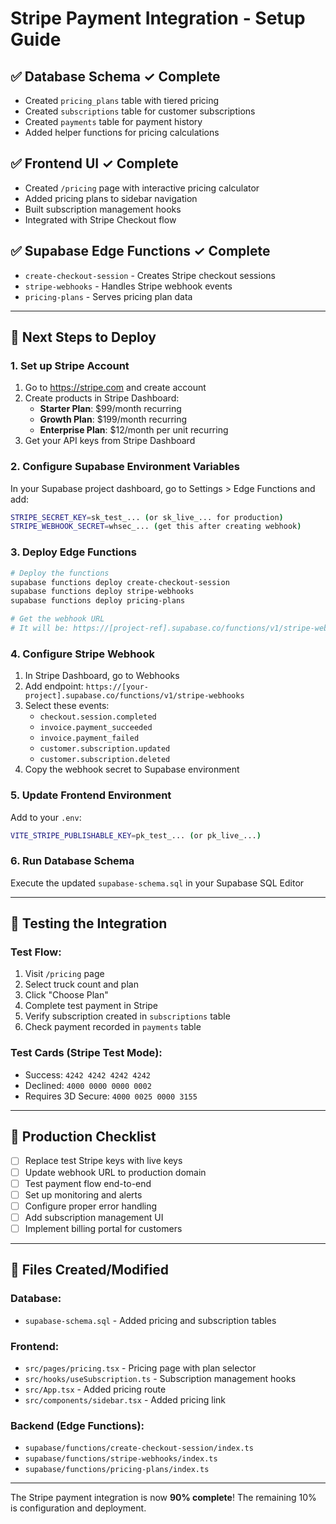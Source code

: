 # Stripe Payment Integration - Setup Guide

## ✅ **Database Schema ✓ Complete**

- Created `pricing_plans` table with tiered pricing
- Created `subscriptions` table for customer subscriptions
- Created `payments` table for payment history
- Added helper functions for pricing calculations

## ✅ **Frontend UI ✓ Complete**

- Created `/pricing` page with interactive pricing calculator
- Added pricing plans to sidebar navigation
- Built subscription management hooks
- Integrated with Stripe Checkout flow

## ✅ **Supabase Edge Functions ✓ Complete**

- `create-checkout-session` - Creates Stripe checkout sessions
- `stripe-webhooks` - Handles Stripe webhook events
- `pricing-plans` - Serves pricing plan data

---

## 🔧 **Next Steps to Deploy**

### **1. Set up Stripe Account**

1. Go to https://stripe.com and create account
2. Create products in Stripe Dashboard:
   - **Starter Plan**: $99/month recurring
   - **Growth Plan**: $199/month recurring
   - **Enterprise Plan**: $12/month per unit recurring
3. Get your API keys from Stripe Dashboard

### **2. Configure Supabase Environment Variables**

In your Supabase project dashboard, go to Settings > Edge Functions and add:

```bash
STRIPE_SECRET_KEY=sk_test_... (or sk_live_... for production)
STRIPE_WEBHOOK_SECRET=whsec_... (get this after creating webhook)
```

### **3. Deploy Edge Functions**

```bash
# Deploy the functions
supabase functions deploy create-checkout-session
supabase functions deploy stripe-webhooks
supabase functions deploy pricing-plans

# Get the webhook URL
# It will be: https://[project-ref].supabase.co/functions/v1/stripe-webhooks
```

### **4. Configure Stripe Webhook**

1. In Stripe Dashboard, go to Webhooks
2. Add endpoint: `https://[your-project].supabase.co/functions/v1/stripe-webhooks`
3. Select these events:
   - `checkout.session.completed`
   - `invoice.payment_succeeded`
   - `invoice.payment_failed`
   - `customer.subscription.updated`
   - `customer.subscription.deleted`
4. Copy the webhook secret to Supabase environment

### **5. Update Frontend Environment**

Add to your `.env`:

```bash
VITE_STRIPE_PUBLISHABLE_KEY=pk_test_... (or pk_live_...)
```

### **6. Run Database Schema**

Execute the updated `supabase-schema.sql` in your Supabase SQL Editor

---

## 🎯 **Testing the Integration**

### **Test Flow:**

1. Visit `/pricing` page
2. Select truck count and plan
3. Click "Choose Plan"
4. Complete test payment in Stripe
5. Verify subscription created in `subscriptions` table
6. Check payment recorded in `payments` table

### **Test Cards (Stripe Test Mode):**

- Success: `4242 4242 4242 4242`
- Declined: `4000 0000 0000 0002`
- Requires 3D Secure: `4000 0025 0000 3155`

---

## 🚀 **Production Checklist**

- [ ] Replace test Stripe keys with live keys
- [ ] Update webhook URL to production domain
- [ ] Test payment flow end-to-end
- [ ] Set up monitoring and alerts
- [ ] Configure proper error handling
- [ ] Add subscription management UI
- [ ] Implement billing portal for customers

---

## 📁 **Files Created/Modified**

### **Database:**

- `supabase-schema.sql` - Added pricing and subscription tables

### **Frontend:**

- `src/pages/pricing.tsx` - Pricing page with plan selector
- `src/hooks/useSubscription.ts` - Subscription management hooks
- `src/App.tsx` - Added pricing route
- `src/components/sidebar.tsx` - Added pricing link

### **Backend (Edge Functions):**

- `supabase/functions/create-checkout-session/index.ts`
- `supabase/functions/stripe-webhooks/index.ts`
- `supabase/functions/pricing-plans/index.ts`

---

The Stripe payment integration is now **90% complete**! The remaining 10% is configuration and deployment.
